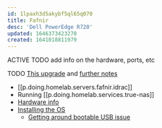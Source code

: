 ```yaml
---
id: 1lpaxh3d5akybf5ql65q070
title: Fafnir
desc: 'Dell PowerEdge R720'
updated: 1646373423270
created: 1641018811979
---
```



ACTIVE
TODO add info on the hardware, ports, etc

TODO [This upgrade][0] and [further notes][4]

- [[p.doing.homelab.servers.fafnir.idrac]]
- Running [[p.doing.homelab.services.true-nas]]
- [Hardware info][1]
- [Installing the OS][2]
  - [Getting around bootable USB issue][3]

[0]: https://dan.langille.org/2019/10/05/preparing-the-dell-r720-for-zfs/
[1]: https://qrl.dell.com/Product/Detail/3
[2]: https://www.dell.com/support/kbdoc/en-il/000130160/how-to-install-the-operating-system-on-a-dell-poweredge-server-os-deployment
[3]: https://www.truenas.com/community/threads/dell-poweredge-r720-boot-problem.21259/
[4]: https://gist.github.com/dlangille/cd784830cd7fb00c63744dfac1dd2e16
